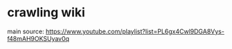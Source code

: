 # crawling wiki
main source: https://www.youtube.com/playlist?list=PL6gx4Cwl9DGA8Vys-f48mAH9OKSUyav0q
